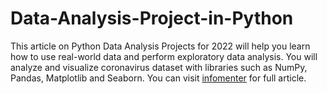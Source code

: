 # Data-Analysis-Project-in-Python
This article on Python Data Analysis Projects for 2022 will help you learn how to use real-world data and perform exploratory data analysis. You will analyze and visualize coronavirus dataset with libraries such as NumPy, Pandas, Matplotlib and Seaborn.
You can visit [infomenter](https://infomenter.com/data-analysis-project-in-python/) for full article.
